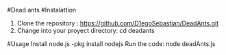 #Dead ants
#Instalattion
1. Clone the repository : https://github.com/D1egoSebastian/DeadAnts.git
2. Change into your proyect directory: cd deadants

#Usage
Install node.js
-pkg install nodejs
Run the code: node deadAnts.js